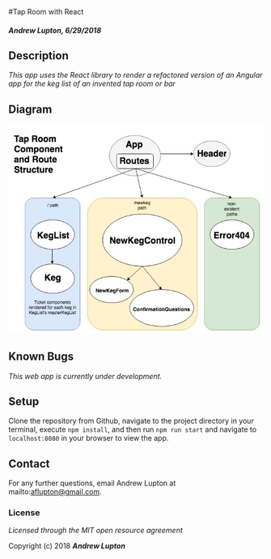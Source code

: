 #Tap Room with React
#### _Andrew Lupton, 6/29/2018_

## Description

_This app uses the React library to render a refactored version of an Angular app for the keg list of an invented tap room or bar_

## Diagram
<!-- <img src="src/assets/images/TapRoom.jpg" width="100 height="10"> -->
![](src/assets/images/TapRoom.jpg)

## Known Bugs
_This web app is currently under development._

## Setup

Clone the repository from Github, navigate to the project directory in your terminal, execute `npm install`, and then run `npm run start` and navigate to `localhost:8080` in your browser to view the app.

## Contact

For any further questions, email Andrew Lupton at mailto:aflupton@gmail.com.

### License

*Licensed through the MIT open resource agreement*

Copyright (c) 2018 **_Andrew Lupton_**
